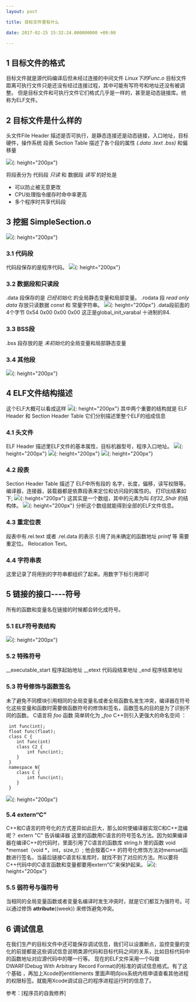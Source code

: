 ```yaml
---
layout: post

title: 目标文件里有什么

date: 2017-02-25 15:32:24.000000000 +09:00

---
```


## 1 目标文件的格式
目标文件就是源代码编译后但未经过连接的中间文件  *Linux下的Func.o* 
目标文件距离可执行文件只是还没有经过连接过程，其中可能有写符号和地址还没有被调整。
但是目标文件和可执行文件它们格式几乎是一样的，甚至是动态链接库。统称为ELF文件。

## 2 目标文件是什么样的
头文件File Header  描述是否可执行，是静态连接还是动态链接，入口地址，目标硬件，操作系统
段表 Section Table 描述了各个段的属性 *(.data .text .bss)* 和偏移量 

![](/assets/images/WX20170225-173002@2x.png){: height="200px"}

将段表分为 代码段 *只读* 和 数据段 *读写* 的好处是 

+ 可以防止被无意更改
+ CPU处理指令缓存时命中率更高
+ 多个程序时共享代码段

## 3 挖掘 SimpleSection.o
![](/assets/images/WX20170226-113257@2x.png){: height="200px"}
### 3.1 代码段
代码段保存的是程序代码。
![](/assets/images/WX20170226-114529@2x.png){: height="200px"}
### 3.2 数据段和只读段
.data 段保存的是 *已经初始化* 的全局静态变量和局部变量。
.rodata 段 *read only data*  存放只读数据 *const* 和 常量字符串。
![](/assets/images/WX20170226-114959@2x.png){: height="200px"}
.data段前面的4个字节 0x54 0x00 0x00 0x00 这正是global_init_varabal 十进制的84.
### 3.3 BSS段
.bss  段存放的是 *未初始化*的全局变量和局部静态变量
### 3.4 其他段
![](/assets/images/WX20170226-115624@2x.png){: height="200px"}
## 4 ELF文件结构描述
这个ELF大概可以看成这样
![](/assets/images/WX20170226-115836@2x.png){: height="200px"}
其中两个重要的结构就是 ELF Header 和 Section Header Table 它们分别描述里整个ELF的组成信息
### 4.1 头文件
ELF Header 描述里ELF文件的基本属性，目标机器型号，程序入口地址。
![](/assets/images/WX20170226-120708@2x.png){: height="200px"}
![](/assets/images/WX20170226-121402@2x.png){: height="200px"}
![](/assets/images/WX20170226-121038@2x.png){: height="200px"}
### 4.2 段表
Section Header Table 描述了 ELF中所有段的 名字，长度，偏移，读写权限等。编译器，连接器，装载器都是依靠段表来定位和访问段的属性的。
打印出结果如下;
![](/assets/images/WX20170226-122621@2x.png){: height="200px"}
这其实是一个数组，其中的元素为叫 *Elf32_Shdr* 的结构体。
![](/assets/images/WX20170226-121945@2x.png){: height="200px"}
分析这个数组就能得到全部的ELF文件信息。
### 4.3 重定位表
段表中有.rel.text 或者 .rel.data 的表示 引用了尚未确定的函数地址 *printf* 等 需要重定位。
Relocation Text。
### 4.4 字符串表
这里记录了将用到的字符串都组织了起来。用数字下标引用即可
## 5 链接的接口----符号
所有的函数和变量名在链接的时候都会转化成符号。
### 5.1 ELF符号表结构
![](/assets/images/WX20170226-123303@2x.png){: height="200px"}
### 5.2 特殊符号
__executable_start  程序起始地址
__etext 代码段结束地址
_end 程序结束地址
### 5.3 符号修饰与函数签名
未了避免不同模块引用相同的全局变量名或者全局函数名发生冲突，编译器在符号化这些变量和函数时需要做函数符号的修饰和签名，函数签名的目的是为了识别不同的函数。
C语言将 *foo* 函数 简单转化为 *_foo*
C++则引入更强大的命名空间 ：
```
 int func(int);  
 float func(float);
 class C {
 	int func(int)
 	class C2 {
 		int func(int);
 	}
 }
 namespace N{
 	class C {
 		int func(int);
 	}
 }
```
![](/assets/images/WX20170226-124417@2x.png){: height="200px"}

### 5.4 extern“C”
C++和C语言的符号化的方式差异如此巨大，那么如何使编译器实现C和C++混编呢？
extern "C" 告诉编译器 这里的函数用C语言的符号签名方法。因为如果编译器在编译C++的代码时，里面引用了C语言的函数库 string.h 里的函数 void *memset（void *，int，size_t）;  他会按着C++
的符号化修饰方法对memset函数进行签名，当最后链接C语言标准库时，就找不到了对应的方法。所以要将C++代码中的C语言函数和变量都要用extern“C”来保护起来。
![](/assets/images/WX20170226-125726@2x.png){: height="200px"}
### 5.5 弱符号与强符号
当相同的全局变量函数或者变量名编译时发生冲突时，就是它们都互为强符号。可以通过修饰 __attribute__((week)) 来修饰避免冲突。
## 6 调试信息
在我们生产的目标文件中还可能保存调试信息，我们可以设置断点，监控变量的变化的前提都是这些调试信息说明类源代码和目标代码之间的关系，比如目标代码中的函数地址对应源代码中的哪一行等。
现在的ELF文件采用一个叫做 DWARF(Debug With Arbitrary Record Format)的标准的调试信息格式。有了这个基础 ，再加上Xcode的entitlements 里面声明向ios系统内核申请查看其他进程的权限标签。就能用Xcode调试自己的程序进程运行时的信息了。








参考：[程序员的自我修养]